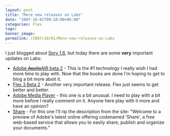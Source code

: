 ```yaml
---
layout: post
title: "More new releases on Labs"
date: "2007-10-01T09:10:00+06:00"
categories: Flex 
tags: 
banner_image: 
permalink: /2007/10/01/More-new-releases-on-Labs
---
```


I just blogged about <a href="http://labs.adobe.com/technologies/spry/">Spry 1.6</a>, but today there are some <b>very</b> important updates on Labs:

<ul>
<li><a href="http://labs.adobe.com/technologies/air/">Adobe <strike>Apollo</strike>AIR beta 2</a> - This is the #1 technology I really wish I had more time to play with. Now that the books are done I'm hoping to get to blog a bit more aboit it.
<li><a href="http://labs.adobe.com/technologies/flex/">Flex 3 Beta 2</a> - Another very important release. Flex just seems to get better and better. 
<li><a href="http://labs.adobe.com/technologies/mediaplayer/">Adobe Media Player</a> - this one is a bit unusual. I need to play with a bit more before I really comment on it. Anyone here play with it more and have an opinion?
<li><a href="http://labs.adobe.com/technologies/share/">Share</a> - For this one I'll rip the description from the site: "Welcome to a preview of Adobe's latest online offering codenamed 'Share', a free web-based service that allows you to easily share, publish and organize your documents."
</ul>